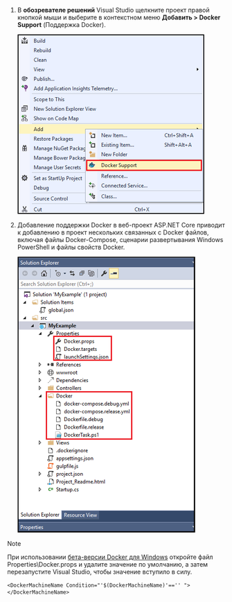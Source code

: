 1. В **обозревателе решений** Visual Studio щелкните проект правой кнопкой мыши и выберите в контекстном меню **Добавить > Docker Support** (Поддержка Docker).
   
    ![Команда добавления поддержки Docker в контекстном меню](media/vs-azure-tools-docker-add-docker-support/docker-support-context-menu.png)
2. Добавление поддержки Docker в веб-проект ASP.NET Core приводит к добавлению в проект нескольких связанных с Docker файлов, включая файлы Docker-Compose, сценарии развертывания Windows PowerShell и файлы свойств Docker. 
   
    ![Файлы Docker, добавленные в проект](media/vs-azure-tools-docker-add-docker-support/docker-files-added.png)

> [!NOTE]
> При использовании [бета-версии Docker для Windows](https://beta.docker.com) откройте файл Properties\Docker.props и удалите значение по умолчанию, а затем перезапустите Visual Studio, чтобы значение вступило в силу.
> 
> ```
> <DockerMachineName Condition="'$(DockerMachineName)'=='' "></DockerMachineName>
> ```
> 



<!--HONumber=Nov16_HO3-->


